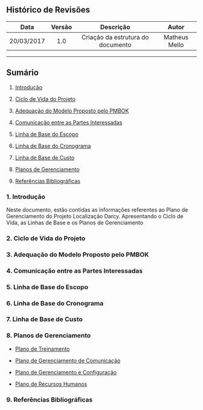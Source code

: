 ## Histórico de Revisões

| Data | Versão | Descrição | Autor |
|:----:|:------:|:---------:|:-----:|
|20/03/2017|1.0|Criação da estrutura do documento|Matheus Mello|

***

## Sumário

1. [Introdução](#1-introdução)

2. [Ciclo de Vida do Projeto](#2-ciclo-de-vida-do-projeto)

3. [Adequação do Modelo Proposto pelo PMBOK](#3-adequação-do-modelo-proposto-pelo-pmbok)

4. [Comunicação entre as Partes Interessadas](#4-comunicação-entre-as-partes-interessadas)

5. [Linha de Base do Escopo](#5-linha-de-base-do-escopo)

6. [Linha de Base do Cronograma](#6-linha-de-base-do-cronograma)

7. [Linha de Base de Custo](#7-linha-de-base-de-custo)

8. [Planos de Gerenciamento](#8-planos-de-gerenciamento)

9. [Referências Bibliográficas](#9referências-bibliográficas)




### 1. Introdução

Neste documento, estão contidas as informações referentes ao Plano de Gerenciamento do Projeto Localização Darcy. Apresentando o Ciclo de Vida, as Linhas de Base e os Planos de Gerenciamento

### 2. Ciclo de Vida do Projeto

### 3. Adequação do Modelo Proposto pelo PMBOK

### 4. Comunicação entre as Partes Interessadas

### 5. Linha de Base do Escopo

### 6. Linha de Base do Cronograma

### 7. Linha de Base de Custo

### 8. Planos de Gerenciamento

* [Plano de Treinamento](https://github.com/fga-gpp-mds/mds-gpp-g2/wiki/Plano-de-Treinamento)

* [Plano de Gerenciamento de Comunicação](https://github.com/fga-gpp-mds/2017.1-LocalizacaoDarcy/wiki/Plano-de-Gerenciamento-de-Comunica%C3%A7%C3%A3o)

* [Plano de Gerenciamento e Configuração](https://github.com/fga-gpp-mds/2017.1-LocalizacaoDarcy/wiki/Plano-de-gerenciamento-e-configura%C3%A7%C3%A3o)

* [Plano de Recursos Humanos](https://github.com/fga-gpp-mds/2017.1-LocalizacaoDarcy/wiki/Plano-de-Gerenciamento-de-Recursos-Humanos)

### 9. Referências Bibliográficas
